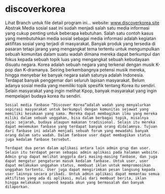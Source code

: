 # discoverkorea

Lihat Branch untuk file detail program ini...
website: www.discoverkorea.site
Abstrak
Media sosial saat ini sudah menjadi salah satu media informasi yang cukup penting untuk beberapa kebutuhan. Salah satu contoh kasus yang membutuhkan media sosial sebagai media informasi adalah kegiatan aktifitas sosial yang terjadi di masyarakat. Banyak produk yang tersedia di pasaran tetapi jarang yang mengangkat tema tertentu untuk mengumpulkan sebuah komunitas dalam suatu wadah dimana mereka dapat berkumpul dan fokus kepada sebuah topik luas yang mengangkat sebuah kebudayaan disuatu negara. Korea adalah sebuah negara yang terkenal dengan musik K-pop dan K-dramanya. Seiring berkembangnya potensi musik mereka, hingga menyebar ke banyak negara salah satunya adalah Indonesia. Terdapat banyak penggemar dari seluruh lapisan masyarakat. Belum adanya sosial media yang memiliki topik spesifik tentang Korea itu sendiri. Selain masyarakat yang ingin melihat Kpop, banyak masyarakat yang ingin mempelajari budaya korea itu sendiri. 

	Sosial media fanbase “Discover Korea”adalah wadah yang menyalurkan aspirasi masyarakat untuk berkumpul dengan komunitas sejawat yang memiliki kesukaan yang sama. Mereka dapat membagikan ilmu yang mereka miliki dalam sebuah unggahan, bisa dalam berbagai topik, misalnya saja: sejarah, budaya ataupun makanan tradisional. Selain itu mereka dapat menemukan fanbase yang terdapat banyak orang didalamnya. Tujuan dari fanbase ini adalah menjadi sebuah forum yang mewadahi banyak orang dalam satu wadah. Dalam fanbase user dapat membagikan status juga kedalam fanbase tersebut.

	Terdapat dua peran dalam aplikasi antara lain admin grup dan user. Selain itu terdapat peran sebagai admin aplikasi pada halaman website. Admin grup dapat melihat anggota dari masing-masing fanbase, dan juga dapat mengatur pengaturan masuk kedalam fanbase. Untuk user, user dapat melakukan unggahan status, membuat iklan untuk mempromosikan unggahan tertentu. User juga dapat mengirimkan pesan langsung kepada user lainnya secara pribadi. Untuk admin aplikasi dapat memantau semua aktifitas yang ada di aplikasi, mulai dari membuat berita, iklan hingga melakukan suspend kepada akun yang bermasalah dan banyak dilaporkan.


